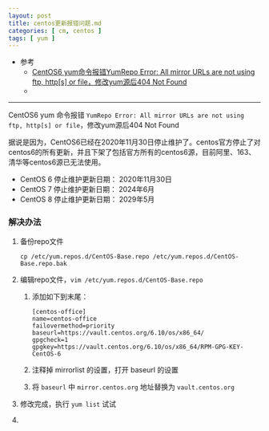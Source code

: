 ```yaml
---
layout: post
title: centos更新报错问题.md
categories: [ cm, centos ]
tags: [ yum ]
---
```


* 参考
  * [CentOS6 yum命令报错YumRepo Error: All mirror URLs are not using ftp, http[s] or file，修改yum源后404 Not Found](https://www.cnblogs.com/pistachio123/p/14301949.html)
  * []()
---

CentOS6 yum 命令报错 `YumRepo Error: All mirror URLs are not using ftp, http[s] or file`，修改yum源后404 Not Found

据说是因为，CentOS6已经在2020年11月30日停止维护了。centos官方停止了对centos6的所有更新，并且下架了包括官方所有的centos6源，目前阿里、163、清华等centos6源已无法使用。

* CentOS 6 停止维护更新日期： 2020年11月30日
* CentOS 7 停止维护更新日期： 2024年6月
* CentOS 8 停止维护更新日期： 2029年5月


### 解决办法

1. 备份repo文件
    ~~~
    cp /etc/yum.repos.d/CentOS-Base.repo /etc/yum.repos.d/CentOS-Base.repo.bak
    ~~~

1. 编辑repo文件，`vim /etc/yum.repos.d/CentOS-Base.repo`
    1. 添加如下到末尾：

        ~~~
        [centos-office]
        name=centos-office
        failovermethod=priority
        baseurl=https://vault.centos.org/6.10/os/x86_64/
        gpgcheck=1
        gpgkey=https://vault.centos.org/6.10/os/x86_64/RPM-GPG-KEY-CentOS-6
        ~~~

    1. 注释掉 mirrorlist 的设置，打开 baseurl 的设置
    1. 将 `baseurl` 中 `mirror.centos.org` 地址替换为 `vault.centos.org`

1. 修改完成，执行 `yum list` 试试
1. 











































































